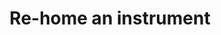 ---
title: Re-home an instrument
slug: rehome
image: helps6.jpg
order: 100
short-description: "We have a number of instruments looking for new homes. Can you
  help?   \n"
description: "We have a number of instruments looking for new homes. Can you help?
  \n\nSee our [instruments](/instruments.html) page for more details\n"
permalink: "/help/rehome.html"
layout: help_page
---